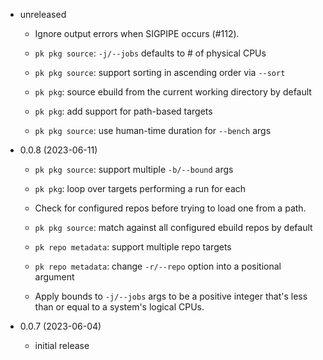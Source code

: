 - unreleased

  - Ignore output errors when SIGPIPE occurs (#112).

  - `pk pkg source`: `-j/--jobs` defaults to # of physical CPUs

  - `pk pkg source`: support sorting in ascending order via `--sort`

  - `pk pkg`: source ebuild from the current working directory by default

  - `pk pkg`: add support for path-based targets

  - `pk pkg source`: use human-time duration for `--bench` args

- 0.0.8 (2023-06-11)

  - `pk pkg source`: support multiple `-b/--bound` args

  - `pk pkg`: loop over targets performing a run for each

  - Check for configured repos before trying to load one from a path.

  - `pk pkg source`: match against all configured ebuild repos by default

  - `pk repo metadata`: support multiple repo targets

  - `pk repo metadata`: change `-r/--repo` option into a positional argument

  - Apply bounds to `-j/--jobs` args to be a positive integer that's less than or
    equal to a system's logical CPUs.

- 0.0.7 (2023-06-04)

  - initial release
